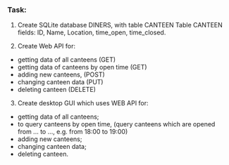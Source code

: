 ### Task:

1) Create SQLite database DINERS, with table CANTEEN
Table CANTEEN fields: ID, Name, Location,  time_open, time_closed.

2) Create Web API for:
- getting data of all canteens (GET)
- getting data of canteens by open time (GET) 
- adding new canteens, (POST)
- changing canteen data (PUT)
- deleting canteen (DELETE)

3) Create desktop GUI which uses WEB API for:
- getting data of all canteens; 
- to query canteens by open time, (query canteens which are opened from ... to ..., e.g. from 18:00 to 19:00)
- adding new canteens; 
- changing canteen data;
- deleting canteen.
